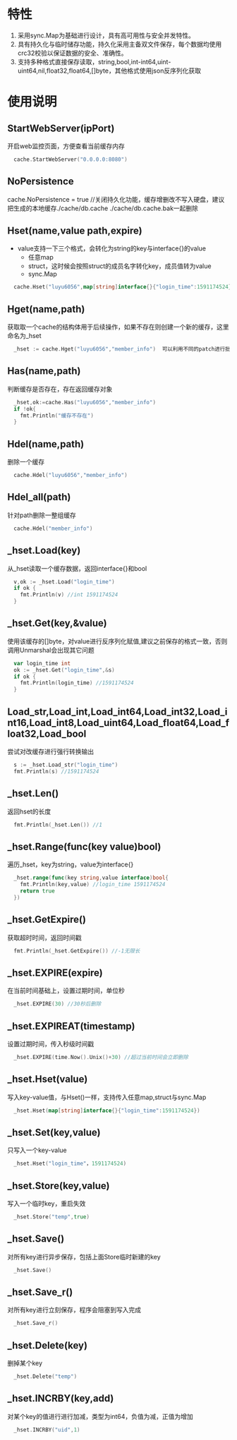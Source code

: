 # 特性
1. 采用sync.Map为基础进行设计，具有高可用性与安全并发特性。
2. 具有持久化与临时储存功能，持久化采用主备双文件保存，每个数据均使用crc32校验以保证数据的安全、准确性。
3. 支持多种格式直接保存读取，string,bool,int-int64,uint-uint64,nil,float32,float64,[]byte，其他格式使用json反序列化获取

# 使用说明
## StartWebServer(ipPort)
开启web监控页面，方便查看当前缓存内存
```go
  cache.StartWebServer("0.0.0.0:8080")
```

## NoPersistence
  cache.NoPersistence = true //关闭持久化功能，缓存增删改不写入硬盘，建议把生成的本地缓存./cache/db.cache ./cache/db.cache.bak一起删除
  
## Hset(name,value path,expire)

* value支持一下三个格式，会转化为string的key与interface{}的value
  * 任意map
  * struct，这时候会按照struct的成员名字转化key，成员值转为value
  * sync.Map
```go
  cache.Hset("luyu6056",map[string]interface{}{"login_time":1591174524},"member_info") //第四个参数，expire为过期时间，可以省略，默认永久保存
```

## Hget(name,path)
获取取一个cache的结构体用于后续操作，如果不存在则创建一个新的缓存，这里命名为_hset
```go
  _hset := cache.Hget("luyu6056","member_info")  可以利用不同的patch进行批量删除
```

## Has(name,path)
判断缓存是否存在，存在返回缓存对象
```go
  _hset,ok:=cache.Has("luyu6056","member_info")
  if !ok{
    fmt.Println("缓存不存在")
  }
```
## Hdel(name,path)
删除一个缓存
```go
  cache.Hdel("luyu6056","member_info")
```

## Hdel_all(path)
针对path删除一整组缓存
```go
  cache.Hdel("member_info")
```

## _hset.Load(key)
从_hset读取一个缓存数据，返回interface{}和bool
```go
  v,ok := _hset.Load("login_time")
  if ok {
    fmt.Println(v) //int 1591174524
  }
```

## _hset.Get(key,&value)
使用该缓存的[]byte，对value进行反序列化赋值,建议之前保存的格式一致，否则调用Unmarshal会出现其它问题
```go
  var login_time int
  ok := _hset.Get("login_time",&s)
  if ok {
    fmt.Println(login_time) //1591174524
  }
```

## Load_str,Load_int,Load_int64,Load_int32,Load_int16,Load_int8,Load_uint64,Load_float64,Load_float32,Load_bool
尝试对改缓存进行强行转换输出
```go
  s := _hset.Load_str("login_time")
  fmt.Println(s) //1591174524
```
## _hset.Len()
返回hset的长度
```go
  fmt.Println(_hset.Len()) //1
```

## _hset.Range(func(key value)bool)
遍历_hset，key为string，value为interface{}
```go
  _hset.range(func(key string,value interface)bool{
    fmt.Println(key,value) //login_time 1591174524
    return true
  })
```

## _hset.GetExpire()
获取超时时间，返回时间戳
```go
  fmt.Println(_hset.GetExpire()) //-1无限长
```

## _hset.EXPIRE(expire)
在当前时间基础上，设置过期时间，单位秒
```go
  _hset.EXPIRE(30) //30秒后删除
```

## _hset.EXPlREAT(timestamp)
设置过期时间，传入秒级时间戳
```go
  _hset.EXPIRE(time.Now().Unix()+30) //超过当前时间会立即删除
```

## _hset.Hset(value)
写入key-value值，与Hset()一样，支持传入任意map,struct与sync.Map
```go
  _hset.Hset(map[string]interface{}{"login_time":1591174524})
```

## _hset.Set(key,value)
只写入一个key-value
```go
  _hset.Hset("login_time"，1591174524)
```

## _hset.Store(key,value)
写入一个临时key，重启失效
```go
  _hset.Store("temp",true)
```

## _hset.Save()
对所有key进行异步保存，包括上面Store临时新建的key
```go
  _hset.Save()
```

## _hset.Save_r()
对所有key进行立刻保存，程序会阻塞到写入完成
```go
  _hset.Save_r()
```

## _hset.Delete(key)
删掉某个key
```go
  _hset.Delete("temp")
```

## _hset.INCRBY(key,add)
对某个key的值进行进行加减，类型为int64，负值为减，正值为增加
```go
  _hset.INCRBY("uid",1)
```
